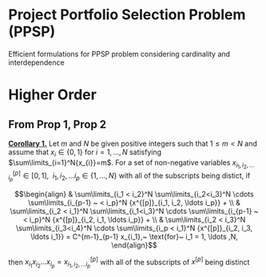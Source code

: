 # Project Portfolio Selection Problem (PPSP)
 Efficient formulations for PPSP problem considering cardinality and interdependence

# Higher Order

## From Prop 1, Prop 2
**<u>Corollary 1.</u>**
Let $m$ and $N$ be given positive integers such that $1 \leq m < N$ and assume that $x_i \in \{0, 1\}$ for $i = 1,
\ldots ,N$ satisfying $\sum\limits_{i=1}^N{x_{i}}=m$. For a set of non-negative variables $x^{[p]}_{i_1, i_2, \ldots i_p} \in [0, 1],~~ i_1, i_2, \ldots i_p \in \{1, \ldots ,N\}$ with all of the subscripts being distict, if  

$$\begin{align}
& \sum\limits_{i_1 < i_2}^N \sum\limits_{i_2<i_3}^N \cdots \sum\limits_{i_{p-1} ~ < i_p}^N {x^{[p]}_{i_1, i_2, \ldots i_p}} + \\
& \sum\limits_{i_2 < i_1}^N \sum\limits_{i_1<i_3}^N \cdots \sum\limits_{i_{p-1} ~ < i_p}^N {x^{[p]}_{i_2, i_1, \ldots i_p}} + \\
& \sum\limits_{i_2 < i_3}^N \sum\limits_{i_3<i_4}^N \cdots \sum\limits_{i_p < i_1}^N {x^{[p]}_{i_2, i_3, \ldots i_1}} = C^{m-1}_{p-1} x_{i_1},~ \text{for}~ i_1 = 1, \ldots ,N,
\end{align}$$

then $x_{i_1}x_{i_2} \ldots x_{i_p} = x^{[p]}_{i_1, i_2, \ldots i_p}$ with all of the subscripts of $x^{[p]}$ being distinct